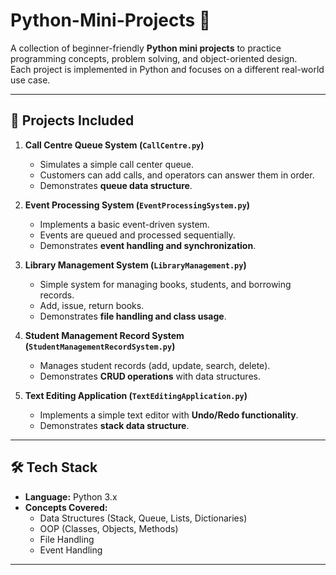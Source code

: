 # Python-Mini-Projects 🚀

A collection of beginner-friendly **Python mini projects** to practice programming concepts, problem solving, and object-oriented design.  
Each project is implemented in Python and focuses on a different real-world use case.

---

## 📂 Projects Included

1. **Call Centre Queue System (`CallCentre.py`)**
   - Simulates a simple call center queue.
   - Customers can add calls, and operators can answer them in order.
   - Demonstrates **queue data structure**.

2. **Event Processing System (`EventProcessingSystem.py`)**
   - Implements a basic event-driven system.
   - Events are queued and processed sequentially.
   - Demonstrates **event handling and synchronization**.

3. **Library Management System (`LibraryManagement.py`)**
   - Simple system for managing books, students, and borrowing records.
   - Add, issue, return books.
   - Demonstrates **file handling and class usage**.

4. **Student Management Record System (`StudentManagementRecordSystem.py`)**
   - Manages student records (add, update, search, delete).
   - Demonstrates **CRUD operations** with data structures.

5. **Text Editing Application (`TextEditingApplication.py`)**
   - Implements a simple text editor with **Undo/Redo functionality**.
   - Demonstrates **stack data structure**.

---

## 🛠️ Tech Stack
- **Language:** Python 3.x
- **Concepts Covered:**  
  - Data Structures (Stack, Queue, Lists, Dictionaries)  
  - OOP (Classes, Objects, Methods)  
  - File Handling  
  - Event Handling  

---

